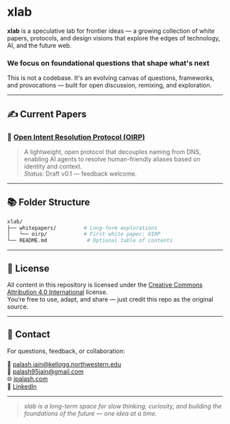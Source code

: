# xlab

**xlab** is a speculative lab for frontier ideas — a growing collection of white papers, protocols, and design visions that explore the edges of technology, AI, and the future web.

### **We focus on foundational questions that shape what's next**  

This is not a codebase. It's an evolving canvas of questions, frameworks, and provocations — built for open discussion, remixing, and exploration.

---

## ✍️ Current Papers

### 📄 [Open Intent Resolution Protocol (OIRP)](whitepapers/oirp/02_whitepaper.md)
> A lightweight, open protocol that decouples naming from DNS, enabling AI agents to resolve human-friendly aliases based on identity and context.  
> *Status:* Draft v0.1 — feedback welcome.

---

## 📚 Folder Structure

```bash
xlab/
├── whitepapers/         # Long-form explorations
│   └── oirp/            # First white paper: OIRP
└── README.md             # Optional table of contents
```

---

## 📜 License

All content in this repository is licensed under the [Creative Commons Attribution 4.0 International](https://creativecommons.org/licenses/by/4.0/) license.  
You’re free to use, adapt, and share — just credit this repo as the original source.

---

## 🤝 Contact

For questions, feedback, or collaboration:

📧 [palash.jain@kellogg.northwestern.edu](mailto:palash.jain@kellogg.northwestern.edu)  
📧 [palash95jain@gmail.com](mailto:palash95jain@gmail.com)  
🌐 [jpalash.com](https://jpalash.com)  
💼 [LinkedIn](https://www.linkedin.com/in/palash-jain-2565b612a/)

---

> *xlab is a long-term space for slow thinking, curiosity, and building the foundations of the future — one idea at a time.*
